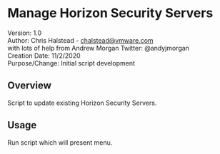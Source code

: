 # Manage Horizon Security Servers

Version:        1.0  
Author:         Chris Halstead - chalstead@vmware.com  
                with lots of help from Andrew Morgan Twitter: @andyjmorgan  
Creation Date:  11/2/2020  
Purpose/Change: Initial script development  

## Overview
<!-- Summary Start -->
Script to update existing Horizon Security Servers.
<!-- Summary End -->

## Usage
Run script which will present menu.